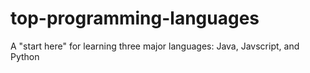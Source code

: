 # top-programming-languages
A "start here" for learning three major languages: Java, Javscript, and Python
